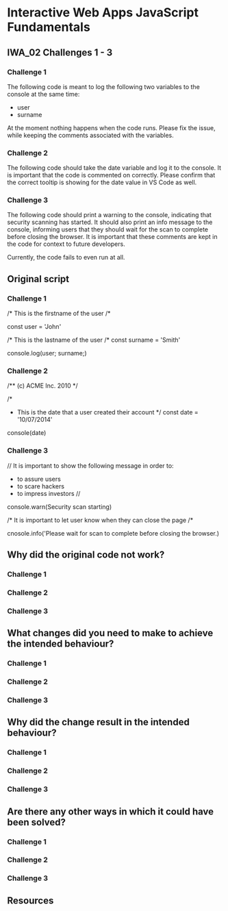 # Interactive Web Apps JavaScript Fundamentals

## IWA_02 Challenges 1 - 3

### Challenge 1
The following code is meant to log the following two variables to the console at the same time:

<ul>
<li>user</li>
<li>surname</li>
</ul>

At the moment nothing happens when the code runs. Please fix the issue, while keeping the comments associated with the variables.

### Challenge 2
The following code should take the date variable and log it to the console. It is important that the code is commented on correctly. Please confirm that the correct tooltip is showing for the date value in VS Code as well.

### Challenge 3
The following code should print a warning to the console, indicating that security scanning has started. It should also print an info message to the console, informing users that they should wait for the scan to complete before closing the browser. It is important that these comments are kept in the code for context to future developers.

 

Currently, the code fails to even run at all.


## Original script

### Challenge 1
/* This is the firstname of the user /*

const user = 'John'


/* This is the lastname of the user /* const surname = 'Smith'


console.log(user; surname;)

### Challenge 2
/** (c) ACME Inc. 2010 */

/*
 * This is the date that a user created their account 
 */
const date = '10/07/2014'

console(date)


### Challenge 3
// 
It is important to show the following message in order to:
- to assure users
- to scare hackers
- to impress investors
//

console.warn(Security scan starting)

/* It is important to let user know when they can close the page  /*

cnosole.info('Please wait for scan to complete before closing the browser.)

## Why did the original code not work?

### Challenge 1
### Challenge 2
### Challenge 3

## What changes did you need to make to achieve the intended behaviour?

### Challenge 1
### Challenge 2
### Challenge 3

## Why did the change result in the intended behaviour?

### Challenge 1
### Challenge 2
### Challenge 3

## Are there any other ways in which it could have been solved?

### Challenge 1
### Challenge 2
### Challenge 3

## Resources

